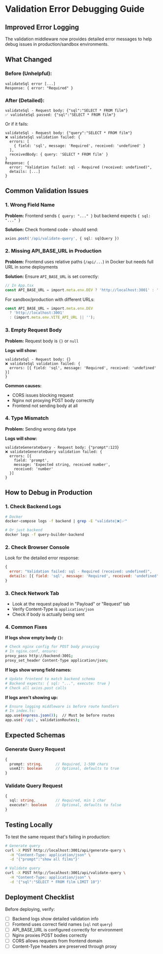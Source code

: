 # Validation Error Debugging Guide

## Improved Error Logging

The validation middleware now provides detailed error messages to help debug issues in production/sandbox environments.

## What Changed

### Before (Unhelpful):
```
validateSql error [...]
Response: { error: "Required" }
```

### After (Detailed):
```
validateSql - Request body: {"sql":"SELECT * FROM film"}
✅ validateSql passed: {"sql":"SELECT * FROM film"}
```

Or if it fails:
```
validateSql - Request body: {"query":"SELECT * FROM film"}
❌ validateSql validation failed: {
  errors: [
    { field: 'sql', message: 'Required', received: 'undefined' }
  ],
  receivedBody: { query: 'SELECT * FROM film' }
}
Response: { 
  error: "Validation failed: sql - Required (received: undefined)",
  details: [...]
}
```

## Common Validation Issues

### 1. Wrong Field Name
**Problem:** Frontend sends `{ query: "..." }` but backend expects `{ sql: "..." }`

**Solution:** Check frontend code - should send:
```typescript
axios.post('/api/validate-query', { sql: sqlQuery })
```

### 2. Missing API_BASE_URL in Production
**Problem:** Frontend uses relative paths (`/api/...`) in Docker but needs full URL in some deployments

**Solution:** Ensure `API_BASE_URL` is set correctly:
```typescript
// In App.tsx
const API_BASE_URL = import.meta.env.DEV ? 'http://localhost:3001' : '';
```

For sandbox/production with different URLs:
```typescript
const API_BASE_URL = import.meta.env.DEV 
  ? 'http://localhost:3001' 
  : (import.meta.env.VITE_API_URL || '');
```

### 3. Empty Request Body
**Problem:** Request body is `{}` or `null`

**Logs will show:**
```
validateSql - Request body: {}
❌ validateSql validation failed: {
  errors: [{ field: 'sql', message: 'Required', received: 'undefined' }]
}
```

**Common causes:**
- CORS issues blocking request
- Nginx not proxying POST body correctly
- Frontend not sending body at all

### 4. Type Mismatch
**Problem:** Sending wrong data type

**Logs will show:**
```
validateGenerateQuery - Request body: {"prompt":123}
❌ validateGenerateQuery validation failed: {
  errors: [{ 
    field: 'prompt', 
    message: 'Expected string, received number',
    received: 'number'
  }]
}
```

## How to Debug in Production

### 1. Check Backend Logs
```bash
# Docker
docker-compose logs -f backend | grep -E "validate|❌|✅"

# Or just backend
docker logs -f query-builder-backend
```

### 2. Check Browser Console
Look for the detailed error response:
```javascript
{
  error: "Validation failed: sql - Required (received: undefined)",
  details: [{ field: 'sql', message: 'Required', received: 'undefined' }]
}
```

### 3. Check Network Tab
- Look at the request payload in "Payload" or "Request" tab
- Verify Content-Type is `application/json`
- Check if body is actually being sent

### 4. Common Fixes

**If logs show empty body `{}`:**
```bash
# Check nginx config for POST body proxying
# In nginx.conf, ensure:
proxy_pass http://backend:3001;
proxy_set_header Content-Type application/json;
```

**If logs show wrong field names:**
```bash
# Update frontend to match backend schema
# Backend expects: { sql: "...", execute: true }
# Check all axios.post calls
```

**If logs aren't showing up:**
```bash
# Ensure logging middleware is before route handlers
# In index.ts:
app.use(express.json());  // Must be before routes
app.use('/api', validationRoutes);
```

## Expected Schemas

### Generate Query Request
```typescript
{
  prompt: string,      // Required, 1-500 chars
  useAI?: boolean      // Optional, defaults to true
}
```

### Validate Query Request
```typescript
{
  sql: string,         // Required, min 1 char
  execute?: boolean    // Optional, defaults to false
}
```

## Testing Locally

To test the same request that's failing in production:

```bash
# Generate query
curl -X POST http://localhost:3001/api/generate-query \
  -H "Content-Type: application/json" \
  -d '{"prompt":"show all films"}'

# Validate query
curl -X POST http://localhost:3001/api/validate-query \
  -H "Content-Type: application/json" \
  -d '{"sql":"SELECT * FROM film LIMIT 10"}'
```

## Deployment Checklist

Before deploying, verify:

- [ ] Backend logs show detailed validation info
- [ ] Frontend uses correct field names (`sql` not `query`)
- [ ] API_BASE_URL is configured correctly for environment
- [ ] Nginx proxies POST bodies correctly
- [ ] CORS allows requests from frontend domain
- [ ] Content-Type headers are preserved through proxy
